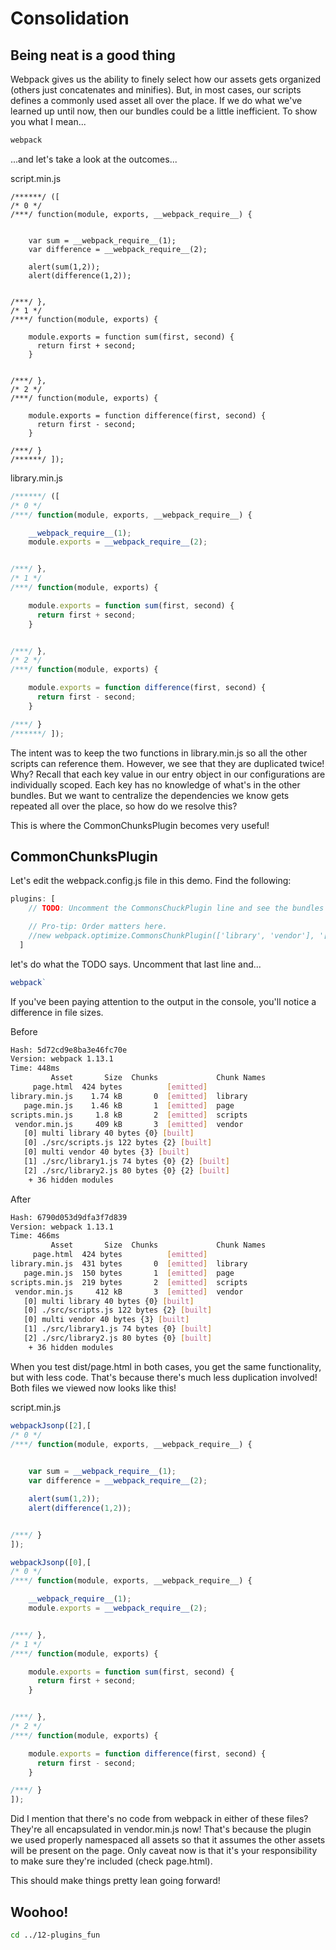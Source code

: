 # Consolidation

## Being neat is a good thing

Webpack gives us the ability to finely select how our assets gets organized (others just concatenates and minifies).  But, in most cases, our scripts defines a commonly used asset all over the place.  If we do what we've learned up until now, then our bundles could be a little inefficient.  To show you what I mean...

```bash
webpack
```

...and let's take a look at the outcomes...

script.min.js
```
/******/ ([
/* 0 */
/***/ function(module, exports, __webpack_require__) {

	
	var sum = __webpack_require__(1);
	var difference = __webpack_require__(2);

	alert(sum(1,2));
	alert(difference(1,2));


/***/ },
/* 1 */
/***/ function(module, exports) {

	module.exports = function sum(first, second) {
	  return first + second;
	}


/***/ },
/* 2 */
/***/ function(module, exports) {

	module.exports = function difference(first, second) {
	  return first - second;
	}

/***/ }
/******/ ]);
```


library.min.js
```js
/******/ ([
/* 0 */
/***/ function(module, exports, __webpack_require__) {

	__webpack_require__(1);
	module.exports = __webpack_require__(2);


/***/ },
/* 1 */
/***/ function(module, exports) {

	module.exports = function sum(first, second) {
	  return first + second;
	}


/***/ },
/* 2 */
/***/ function(module, exports) {

	module.exports = function difference(first, second) {
	  return first - second;
	}

/***/ }
/******/ ]);
```

The intent was to keep the two functions in library.min.js so all the other scripts can reference them.  However, we see that they are duplicated twice!  Why?  Recall that each key value in our entry object in our configurations are individually scoped.  Each key has no knowledge of what's in the other bundles.  But we want to centralize the dependencies we know gets repeated all over the place, so how do we resolve this?

This is where the CommonChunksPlugin becomes very useful!

## CommonChunksPlugin

Let's edit the webpack.config.js file in this demo.  Find the following:

```js
plugins: [
    // TODO: Uncomment the CommonsChuckPlugin line and see the bundles change in size!

    // Pro-tip: Order matters here.
    //new webpack.optimize.CommonsChunkPlugin(['library', 'vendor'], '[name].min.js'),
  ]
```

let's do what the TODO says.  Uncomment that last line and...

```js
webpack`
```

If you've been paying attention to the output in the console, you'll notice a difference in file sizes.

Before
```bash
Hash: 5d72cd9e8ba3e46fc70e
Version: webpack 1.13.1
Time: 448ms
         Asset       Size  Chunks             Chunk Names
     page.html  424 bytes          [emitted]
library.min.js    1.74 kB       0  [emitted]  library
   page.min.js    1.46 kB       1  [emitted]  page
scripts.min.js     1.8 kB       2  [emitted]  scripts
 vendor.min.js     409 kB       3  [emitted]  vendor
   [0] multi library 40 bytes {0} [built]
   [0] ./src/scripts.js 122 bytes {2} [built]
   [0] multi vendor 40 bytes {3} [built]
   [1] ./src/library1.js 74 bytes {0} {2} [built]
   [2] ./src/library2.js 80 bytes {0} {2} [built]
    + 36 hidden modules
```

After

```bash
Hash: 6790d053d9dfa3f7d839
Version: webpack 1.13.1
Time: 466ms
         Asset       Size  Chunks             Chunk Names
     page.html  424 bytes          [emitted]
library.min.js  431 bytes       0  [emitted]  library
   page.min.js  150 bytes       1  [emitted]  page
scripts.min.js  219 bytes       2  [emitted]  scripts
 vendor.min.js     412 kB       3  [emitted]  vendor
   [0] multi library 40 bytes {0} [built]
   [0] ./src/scripts.js 122 bytes {2} [built]
   [0] multi vendor 40 bytes {3} [built]
   [1] ./src/library1.js 74 bytes {0} [built]
   [2] ./src/library2.js 80 bytes {0} [built]
    + 36 hidden modules
```

When you test dist/page.html in both cases, you get the same functionality, but with less code.  That's because there's much less duplication involved!  Both files we viewed now looks like this!

script.min.js
```js
webpackJsonp([2],[
/* 0 */
/***/ function(module, exports, __webpack_require__) {

	
	var sum = __webpack_require__(1);
	var difference = __webpack_require__(2);

	alert(sum(1,2));
	alert(difference(1,2));


/***/ }
]);
```

```js
webpackJsonp([0],[
/* 0 */
/***/ function(module, exports, __webpack_require__) {

	__webpack_require__(1);
	module.exports = __webpack_require__(2);


/***/ },
/* 1 */
/***/ function(module, exports) {

	module.exports = function sum(first, second) {
	  return first + second;
	}


/***/ },
/* 2 */
/***/ function(module, exports) {

	module.exports = function difference(first, second) {
	  return first - second;
	}

/***/ }
]);
```

Did I mention that there's no code from webpack in either of these files?  They're all encapsulated in vendor.min.js now!  That's because the plugin we used properly namespaced all assets so that it assumes the other assets will be present on the page. Only caveat now is that it's your responsibility to make sure they're included (check page.html).

This should make things pretty lean going forward!

## Woohoo!

```bash
cd ../12-plugins_fun
```
